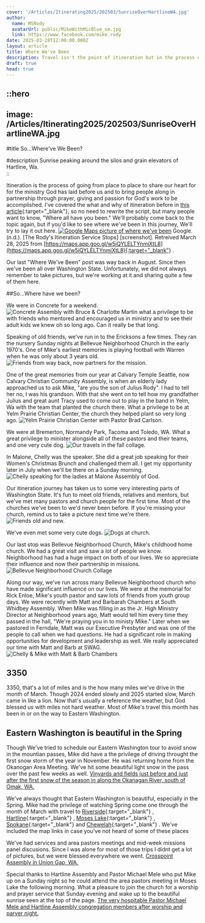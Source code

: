 ```yaml
---
cover: '/Articles/Itinerating2025/202503/SunriseOverHartlineWA.jpg'
author:
  name: MSRody
  avatarUrl: public/MikeWithMicBlue_sm.jpg
  link: https://www.facebook.com/mike.rody
date: 2025-03-28T12:00:00.000Z
layout: article
title: Where We've Been
description: Travel isn't the point of itineration but in the process of meeting with pastors and church people where we've been become quite important.
draft: true
head: true
---
```


::hero
---
image: /Articles/Itinerating2025/202503/SunriseOverHartlineWA.jpg
---
#title
So...Where've We Been?

#description
Sunrise peaking around the silos and grain elevators of Hartline, Wa.  
::

Itineration is the process of going from place to place to share our heart for for the ministry God has laid before us and to bring people along in partnership through prayer, giving and passion for God's work to be accomplished. I've covered the what and why of itineration before in [this article](https://therodys.com/articles/itineration-has-begun){:target="_blank"}, so no need to rewrite the script, but many people want to know, "Where all have you been." We'll probably come back to the topic again, but if you'd like to see where we've been in this journey, We'll try to lay it out here.
[![Google Maps picture of where we've been](/Articles/Itinerating2025/202503/20250331GMapsWhereWeveBeen.jpg)](https://maps.app.goo.gl/w5iQYLELTYnmiXtL8)
Google. (n.d.). [The Rody's Itineration Service Stops] [screenshot]. Retreived March 28, 2025 from [https://maps.app.goo.gl/w5iQYLELTYnmiXtL8](https://maps.app.goo.gl/w5iQYLELTYnmiXtL8){:target="_blank"} .

Our last "Where We've Been" post was way back in August. Since then we've been all over Washington State. Unfortunately, we did not always remember to take pictures, but we're working at it and sharing quite a few of them here. 
  
##So...Where have we been?

We were in Concrete for a weekend.
![Concrete Assembly with Bruce & Charlotte Martin](/Articles/Itinerating2024/202412/ConcreterCollage.png)
what a privilege to be with friends who mentored and encouraged us in ministry and to see their adult kids we knew oh so long ago. Can it really be that long.

Speaking of old friends, we've run in to the Ericksons a few times. They ran the nursery Sunday nights at Bellevue Neighborhood Church in the early 1970's. One of Mike's earliest memories is playing football with Warren when he was only about 3 years old.
![Friends from way back, now partners for the mission.](/Articles/Itinerating2024/202412/FriendsFromWayback.jpg)

One of the great memories from our year at Calvary Temple Seattle, now Calvary Christian Community Assembly, is when an elderly lady approached us to ask Mike, "are you the son of Julius Rody".  I had to tell her no, I was his grandson.  With that she went on to tell how my grandfather Julius and great aunt Tracy used to come out to play in the band in Yelm, Wa with the team that planted the church there. What a privilege to be at Yelm Prairie Christian Center, the church they helped plant so very long ago.
![Yelm Prairie Christian Center with Pastor Brad Carlson.](/Articles/Itinerating2024/202412/YelmPrairieCC.jpg)

We were at Bremerton, Normandy Park, Tacoma and Toledo, WA. What a great privilege to minister alongside all of these pastors and their teams, and one very cute dog.
![Our travels in the fall collage.](/Articles/Itinerating2024/202412/PastorCollage.png)

In Malone, Chelly was the speaker. She did a great job speaking for their Women's Christmas Brunch and challenged them all.  I get my opportunity later in July when we'll be there on a Sunday morning.
![Chelly speaking for the ladies at Malone Assembly of God.](/Articles/Itinerating2024/202412/ChellySpeakingChristmasMalone.jpg)

Our itineration journey has taken us to some very interesting parts of Washington State.  It's fun to meet old friends, relatives and mentors, but we've met many pastors and church people for the first time. Most of the churches we've been to we'd never been before. If you're missing your church, remind us to take a picture next time we're there.
![Friends old and new.](/Articles/Itinerating2025/202503/PeopleWeveSeenWinter24-25Collage.png)

We've even met some very cute dogs.
![Dogs at church.](/Articles/Itinerating2025/202503/DocCollageWinter.png)

Our last stop was Bellevue Neighborhood Church, Mike's childhood home church. We had a great visit and saw a lot of people we know. Neighborhood has had a huge impact on both of our lives. We so appreciate their influence and now their partnership in missions.
![Bellevue Neighborhood Church Collage](/Articles/Itinerating2025/202503/BNCCollage.png)

Along our way, we've run across many Bellevue Neighborhood church who have made significant influence on our lives. We were at the memorial for Rick Enloe, Mike's youth pastor and saw lots of friends from youth group days. We were recently with Matt and Barbarah Chambers at South Whidbey Assembly. When Mike was filling in as the Jr. High Ministry Director at Neighborhood years ago, Matt would tell him every time they passed in the hall, "We're praying you in to ministy Mike." Later when we pastored in Ferndale, Matt was our Executive Presbyter and was one of the people to call when we had questions. He had a significant role in making opportunities for development and leadership as well. We really appreciated our time with Matt and Barb at SWAG.
![Chelly & Mike with Matt & Barb Chambers](/Articles/Itinerating2025/202503/WithMattAndBarbChambers.jpg)

## 3350

3350, that's a lot of miles and is the how many miles we've drive in the month of March. Though 2024 ended slowly and 2025 started slow, March came in like a lion. Now that's usually a reference the weather, but God blessed us with miles not hard weather. Most of Mike's travel this month has been in or on the way to Eastern Washington.

## Eastern Washington is beautiful in the Spring
Though We've tried to schedule our Eastern Washington tour to avoid snow in the mountian passes, Mike did have a the privilege of driving throught the first snow storm of the year in November. He was returning home from the Okanogan Area Meeting. We've hit some beautiful light snow in the pass over the past few weeks as well.
[Vinyards and fields just before and just after the first snow of the season in along the Okanagan River, south of Omak, WA.](/Articles/Itinerating2025/202503/FieldCollage.png)

We've always thought that Eastern Washington is beautiful, especially in the Spring. Mike had the privilege of watching Spring come one through the month of March with travel to [Riverside](https://maps.app.goo.gl/ekW1Xa5ryChZzM197){:target="_blank"} , [Hartline](https://maps.app.goo.gl/UBYCjh3DAtCwkS9b7){:target="_blank"} , [Moses Lake](https://maps.app.goo.gl/kNjjnPC3C5BeSs33A){:target="_blank"} , [Spokane](https://maps.app.goo.gl/rVhw68Xf9HmW7aPz6){:target="_blank"}  and [Chewelah](https://maps.app.goo.gl/Ss6R95XwFNZk5jQn8){:target="_blank"} . We've included the map links in case you've not heard of some of these places

We've had services and area pastors meetings and mid-week missions panel discusions. Since I was alone for most of those trips I didnt get a lot of pictures, but we were blessed everywhere we went. 
[Crosspoint Assembly in Union Gap, WA.](/Articles/Itinerating2025/202503/Crosspoint.jpg)

Special thanks to Hartline Assembly and Pastor Michael Mele who put Mike up on a Sunday night so he could attend the area pastors meeting in Moses Lake the following morning.  What a pleasure to join the church for a worship and prayer service that Sunday evening and wake up to the beautiful sunrise seen at the top of the page.
[The very hospitable Pastor Michael Mele and Hartline Assembly congregation members after worship and paryer night.](/Articles/Itinerating2025/202503/Hartline.jpg)

